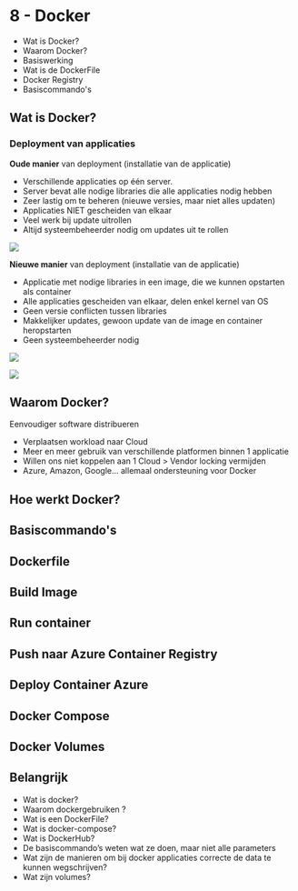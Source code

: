# 8 - Docker
- Wat is Docker?
- Waarom Docker?
- Basiswerking
- Wat is de DockerFile
- Docker Registry
- Basiscommando's
## Wat is Docker?
### Deployment van applicaties
**Oude manier** van deployment (installatie van de applicatie)
- Verschillende applicaties op één server.
- Server bevat alle nodige libraries die alle applicaties nodig hebben
- Zeer lastig om te beheren (nieuwe versies, maar niet alles updaten)
- Applicaties NIET gescheiden van elkaar
- Veel werk bij update uitrollen
- Altijd systeembeheerder nodig om updates uit te rollen

![](https://i.imgur.com/a8A94Ez.png)

**Nieuwe manier** van deployment (installatie van de applicatie)
- Applicatie met nodige libraries in een image, die we kunnen opstarten als container
- Alle applicaties gescheiden van elkaar, delen enkel kernel van OS
- Geen versie conflicten tussen libraries
- Makkelijker updates, gewoon update van de image en container heropstarten
- Geen systeembeheerder nodig

![](https://i.imgur.com/4tGUd33.png)

![](https://i.imgur.com/cfKFyZ9.png)

## Waarom Docker?
Eenvoudiger software distribueren
- Verplaatsen workload naar Cloud
- Meer en meer gebruik van verschillende platformen binnen 1 applicatie
- Willen ons niet koppelen aan 1 Cloud > Vendor locking vermijden
- Azure, Amazon, Google... allemaal ondersteuning voor Docker

## Hoe werkt Docker?

## Basiscommando's

## Dockerfile

## Build Image

## Run container

## Push naar Azure Container Registry

## Deploy Container Azure

## Docker Compose

## Docker Volumes

## Belangrijk
- Wat is docker?
- Waarom dockergebruiken ?
- Wat is een DockerFile?
- Wat is docker-compose?
- Wat is DockerHub?
- De basiscommando’s weten wat ze doen, maar niet alle parameters
- Wat zijn de manieren om bij docker applicaties correcte de data te kunnen wegschrijven?
-   Wat zijn volumes?
<!--stackedit_data:
eyJoaXN0b3J5IjpbMTQ4MjcyOTc0MCwxNzE5MzA3NzEwLDY2Mj
UwNzY2LC0xNTYxNDYzNTYxLDg0MzUyMTE5LDE0MzI2MzQ2MTJd
fQ==
-->